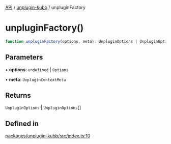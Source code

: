 [API](../../packages.md) / [unplugin-kubb](../index.md) / unpluginFactory

# unpluginFactory()

```ts
function unpluginFactory(options, meta): UnpluginOptions | UnpluginOptions[]
```

## Parameters

• **options**: `undefined` \| `Options`

• **meta**: `UnpluginContextMeta`

## Returns

`UnpluginOptions` \| `UnpluginOptions`[]

## Defined in

[packages/unplugin-kubb/src/index.ts:10](https://github.com/kubb-project/kubb/blob/ff80665146ae086e044807d0072fda660e72e1fd/packages/unplugin-kubb/src/index.ts#L10)
